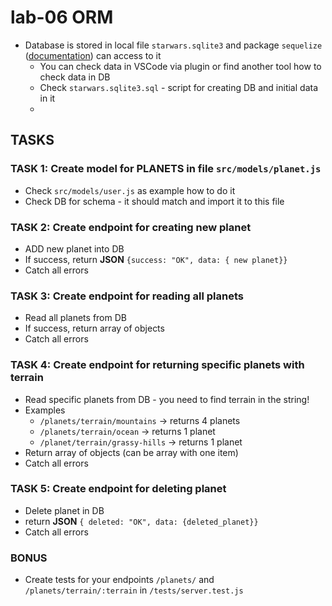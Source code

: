 # lab-06 ORM

* Database is stored in local file `starwars.sqlite3` and package `sequelize` ([documentation](https://sequelize.org/master/manual/getting-started.html)) can access to it
  * You can check data in VSCode via plugin or find another tool how to check data in DB
  * Check `starwars.sqlite3.sql` - script for creating DB and initial data in it
  * 
## TASKS
### TASK 1: Create model for PLANETS in file `src/models/planet.js`
* Check `src/models/user.js` as example how to do it
* Check DB for schema - it should match and import it to this file


### TASK 2: Create endpoint for creating new planet
* ADD new planet into DB
* If success, return **JSON** `{success: "OK", data: { new planet}}`
* Catch all errors


### TASK 3: Create endpoint for reading all planets
* Read all planets from DB
* If success, return array of objects
* Catch all errors


### TASK 4: Create endpoint for returning specific planets with terrain
* Read specific planets from DB - you need to find terrain in the string! 
* Examples
  * `/planets/terrain/mountains` -> returns 4 planets
  * `/planets/terrain/ocean` -> returns 1 planet
  * `/planet/terrain/grassy-hills` -> returns 1 planet
* Return  array of objects (can be array with one item)
* Catch all errors


### TASK 5: Create endpoint for deleting planet
* Delete planet in DB
* return **JSON** `{ deleted: "OK", data: {deleted_planet}}`
* Catch all errors

### BONUS 
* Create tests for your endpoints `/planets/` and  `/planets/terrain/:terrain` in `/tests/server.test.js`